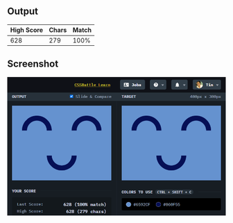 ## Output

| High Score | Chars | Match |
| ---------- | ----- | ----- |
| 628        | 279   | 100%  |

## Screenshot

![26-smiley](screenshot.png)
